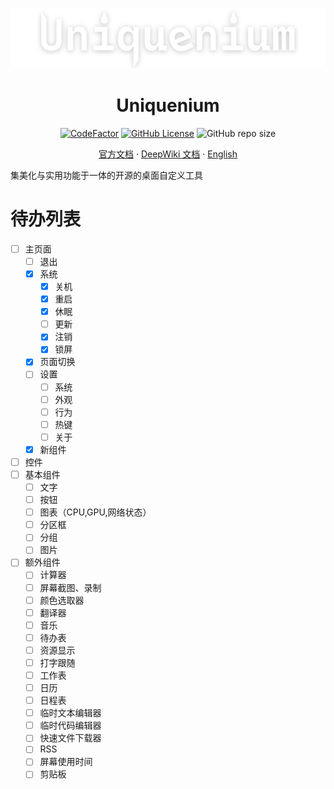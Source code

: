![](./media/logo/uniquenium-d.png)

<div align="center">

<h1>Uniquenium</h1>

[![CodeFactor](https://www.codefactor.io/repository/github/uniquenium/uniquenium/badge)](https://www.codefactor.io/repository/github/uniquenium/uniquenium)
[![GitHub License](https://img.shields.io/github/license/Uniquenium/Uniquenium)](LICENSE)
![GitHub repo size](https://img.shields.io/github/repo-size/Uniquenium/Uniquenium)

[官方文档](https://docs.uniquenium.qyadbr.top) ·
[DeepWiki 文档](https://deepwiki.com/Uniquenium/Uniquenium) ·
[English](./README.md)

</div>
集美化与实用功能于一体的开源的桌面自定义工具



# 待办列表
- [ ] 主页面
    - [ ] 退出
    - [x] 系统 
        - [x] 关机
        - [x] 重启
        - [x] 休眠
        - [ ] 更新
        - [x] 注销
        - [x] 锁屏
    - [x] 页面切换
    - [ ] 设置
        - [ ] 系统
        - [ ] 外观
        - [ ] 行为
        - [ ] 热键
        - [ ] 关于
    - [x] 新组件
- [ ] 控件
- [ ] 基本组件
    - [ ] 文字
    - [ ] 按钮
    - [ ] 图表（CPU,GPU,网络状态）
    - [ ] 分区框
    - [ ] 分组
    - [ ] 图片
- [ ] 额外组件
    - [ ] 计算器
    - [ ] 屏幕截图、录制
    - [ ] 颜色选取器
    - [ ] 翻译器
    - [ ] 音乐
    - [ ] 待办表
    - [ ] 资源显示
    - [ ] 打字跟随
    - [ ] 工作表
    - [ ] 日历
    - [ ] 日程表
    - [ ] 临时文本编辑器
    - [ ] 临时代码编辑器
    - [ ] 快速文件下载器
    - [ ] RSS
    - [ ] 屏幕使用时间
    - [ ] 剪贴板
